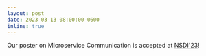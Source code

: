 ```yaml
---
layout: post
date: 2023-03-13 08:00:00-0600
inline: true
---
```


Our poster on Microservice Communication is accepted at [NSDI'23](https://www.usenix.org/conference/nsdi23)! 